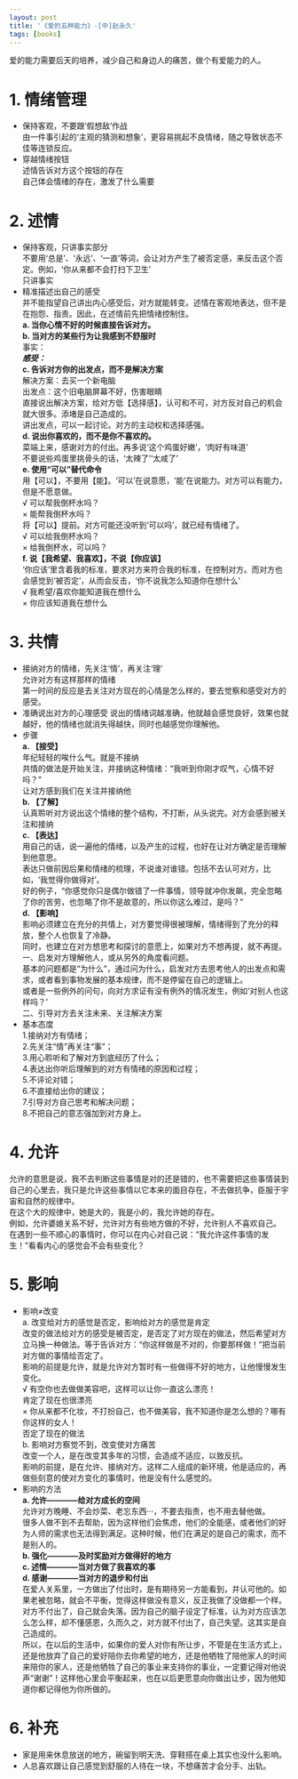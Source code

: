 ```yaml
---
layout: post
title: '《爱的五种能力》-[中]赵永久'
tags: [books]
---
```


爱的能力需要后天的培养，减少自己和身边人的痛苦，做个有爱能力的人。

# 1. 情绪管理
   *  保持客观，不要跟‘假想敌’作战\
      由一件事引起的‘主观的猜测和想象’，更容易挑起不良情绪，随之导致状态不佳等连锁反应。
   *  穿越情绪按钮\
      述情告诉对方这个按钮的存在\
      自己体会情绪的存在，激发了什么需要

# 2. 述情
   *  保持客观，只讲事实部分\
      不要用‘总是’、‘永远’、‘一直’等词，会让对方产生了被否定感，来反击这个否定。例如，‘你从来都不会打扫下卫生’\
      只讲事实
   *  精准描述出自己的感受\
      并不能指望自己讲出内心感受后，对方就能转变。述情在客观地表达，但不是在抱怨、指责。因此，在述情前先把情绪控制住。\
         **a. 当你心情不好的时候直接告诉对方。**\
         **b. 当对方的某些行为让我感到不舒服时**\
            事实：_________________________\
            感受：_________________________\
         **c. 告诉对方你的出发点，而不是解决方案**\
            解决方案：去买一个新电脑\
            出发点：这个旧电脑屏幕不好，伤害眼睛\
            直接说出解决方案，给对方低【选择感】，认可和不可，对方反对自己的机会就大很多。添堵是自己造成的。\
            讲出发点，可以一起讨论。对方的主动权和选择感强。\
         **d. 说出你喜欢的，而不是你不喜欢的。**\
            菜端上来，感谢对方的付出。再多说‘这个鸡蛋好嫩’，‘肉好有味道’\
            不要说些鸡蛋里挑骨头的话，‘太辣了’‘太咸了’\
         **e. 使用“可以”替代命令**\
            用【可以】，不要用【能】。‘可以’在说意愿，‘能’在说能力。对方可以有能力，但是不愿意做。\
               √ 可以帮我倒杯水吗？\
               × 能帮我倒杯水吗？\
            将【可以】提前。对方可能还没听到‘可以吗’，就已经有情绪了。\
               √ 可以给我倒杯水吗？\
               × 给我倒杯水，可以吗？\
         **f. 说【我希望、我喜欢】，不说【你应该】**\
            ‘你应该’里含着我的标准，要求对方来符合我的标准，在控制对方。而对方也会感觉到‘被否定’，从而会反击，‘你不说我怎么知道你在想什么’\
               √ 我希望/喜欢你能知道我在想什么\
               × 你应该知道我在想什么

# 3. 共情
   * 接纳对方的情绪，先关注‘情’，再关注‘理’\
     允许对方有这样那样的情绪\
     第一时间的反应是去关注对方现在的心情是怎么样的，要去觉察和感受对方的感受。
   * 准确说出对方的心理感受
     说出的情绪词越准确，他就越会感觉良好，效果也就越好，他的情绪也就消失得越快，同时也越感觉你理解他。
   * 步骤\
     **a. 【接受】**\
        年纪轻轻的唉什么气。就是不接纳\
        共情的做法是开始关注，并接纳这种情绪：“我听到你刚才叹气，心情不好吗？”\
        让对方感到我们在关注并接纳他\
     **b. 【了解】**\
        认真聆听对方说出这个情绪的整个结构，不打断，从头说完。对方会感到被关注和接纳\
     **c. 【表达】**\
        用自己的话，说一遍他的情绪，以及产生的过程，也好在让对方确定是否理解到他意思。\
        表达只做前因后果和情绪的梳理，不说谁对谁错。包括不去认可对方，比如，‘我觉得你做得对’。\
        好的例子，“你感觉你只是偶尔做错了一件事情，领导就冲你发飙，完全忽略了你的苦劳，也忽略了你不是故意的，所以你这么难过，是吗？”\
     **d. 【影响】**\
        影响必须建立在充分的共情上，对方要觉得很被理解，情绪得到了充分的释放，整个人也恢复了冷静。\
        同时，也建立在对方想思考和探讨的意愿上，如果对方不想再提，就不再提。\
        一、启发对方理解他人，或从另外的角度看问题。\
           基本的问题都是“为什么”，通过问为什么，启发对方去思考他人的出发点和需求，或者看到事物发展的基本规律，而不是停留在自己的逻辑上。\
           或者是一些例外的问句，向对方求证有没有例外的情况发生，例如‘对别人也这样吗？’\
        二、引导对方去关注未来、关注解决方案
   * 基本态度\
    1.接纳对方有情绪；\
    2.先关注“情”再关注“事”；\
    3.用心聆听和了解对方到底经历了什么；\
    4.表达出你听后理解到的对方有情绪的原因和过程；\
    5.不评论对错；\
    6.不直接给出你的建议；\
    7.引导对方自己思考和解决问题；\
    8.不把自己的意志强加到对方身上。

# 4. 允许
   允许的意思是说，我不去判断这些事情是对的还是错的，也不需要把这些事情装到自己的心里去，我只是允许这些事情以它本来的面目存在，不去做抗争，臣服于宇宙和自然的规律中。\
   在这个大的规律中，她是大的，我是小的，我允许她的存在。\
   例如，允许婆媳关系不好，允许对方有些地方做的不好，允许别人不喜欢自己。\
   在遇到一些不顺心的事情时，你可以在内心对自己说：“我允许这件事情的发生！”看看内心的感觉会不会有些变化？

# 5. 影响
   * 影响≠改变\
     a. 改变给对方的感觉是否定，影响给对方的感觉是肯定 \
        改变的做法给对方的感受是被否定，是否定了对方现在的做法，然后希望对方立马换一种做法。等于告诉对方：“你这样做是不对的，你要那样做！”把当前对方做的事情给否定了。\
        影响的前提是允许，就是允许对方暂时有一些做得不好的地方，让他慢慢发生变化。\
        √ 有空你也去做做美容吧，这样可以让你一直这么漂亮！\
          肯定了现在也很漂亮\
        × 你从来都不化妆，不打扮自己，也不做美容，我不知道你是怎么想的？哪有你这样的女人！\
          否定了现在的做法\
     b. 影响对方察觉不到，改变使对方痛苦\
        改变一个人，是在改变其多年的习惯，会造成不适应，以致反抗。\
        影响的前提，是在允许、接纳对方。这样二人组成的新环境，他是适应的，再做些刻意的使对方变化的事情时，他是没有什么感觉的。
   * 影响的方法\
     **a. 允许————给对方成长的空间**\
        允许对方晚睡、不会炒菜、老忘东西···，不要去指责，也不用去替他做。\
        很多人做不到不去帮助，因为这样他们会焦虑，他们的全能感，或者他们的好为人师的需求也无法得到满足。这种时候，他们在满足的是自己的需求，而不是别人的。\
     **b. 强化————及时奖励对方做得好的地方**\
     **c. 述情————当对方做了我喜欢的事**\
     **d. 感谢————当对方的退步和付出**\
        在爱人关系里，一方做出了付出时，是有期待另一方能看到，并认可他的。如果老被忽略，就会不平衡，觉得这样做没有意义，反正我做了没做都一个样。\
        对方不付出了，自己就会失落。因为自己的脑子设定了标准，认为对方应该怎么怎么样，却不懂感恩，久而久之，对方就不付出了，自己失望。这其实是自己造成的。\
        所以，在以后的生活中，如果你的爱人对你有所让步，不管是在生活方式上，还是他放弃了自己的爱好陪你去你希望的地方，还是他牺牲了陪他家人的时间来陪你的家人，还是他牺牲了自己的事业来支持你的事业，一定要记得对他说声“谢谢”！这样他心里会平衡起来，也在以后更愿意向你做出让步，因为他知道你都记得他为你所做的。
 
# 6. 补充
   * 家是用来休息放送的地方，碗留到明天洗、穿鞋搭在桌上其实也没什么影响。
   * 人总喜欢跟让自己感觉到舒服的人待在一块，不想痛苦才会分手、出轨。
